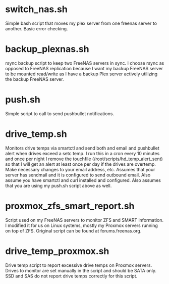 # switch_nas.sh
Simple bash script that moves my plex server from one freenas server to another. Basic error checking.

# backup_plexnas.sh
rsync backup script to keep two FreeNAS servers in sync. I choose rsync as opposed to FreeNAS replication because I want my backup FreeNAS server to be mounted read/write as I have a backup Plex server actively utilizing the backup FreeNAS server.

# push.sh
Simple script to call to send pushbullet notifications.

# drive_temp.sh
Monitors drive temps via smartctl and send both and email and pushbullet alert when drives exceed a setc temp. I run this in a cron every 10 minutes and once per night I remove the touchfile (/root/scripts/hd_temp_alert_sent) so that I will get an alert at least once per day if the drives are overtemp. Make necessary changes to your email address, etc. Assumes that your server has sendmail and it is configured to send outbound email. Also assume you have smartctl and curl installed and configured. Also assumes that you are using my push.sh script above as well.

# proxmox_zfs_smart_report.sh
Script used on my FreeNAS servers to monitor ZFS and SMART information. I modified it for us on Linux systems, mostly my Proxmox servers running on top of ZFS. Original script can be found at forums.freenas.org.

# drive_temp_proxmox.sh
Drive temp script to report excessive drive temps on Proxmox servers. Drives to monitor are set manually in the script and should be SATA only. SSD and SAS do not report drive temps correctly for this script.
